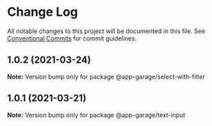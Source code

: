 # Change Log

All notable changes to this project will be documented in this file.
See [Conventional Commits](https://conventionalcommits.org) for commit guidelines.

## 1.0.2 (2021-03-24)

**Note:** Version bump only for package @app-garage/select-with-filter





## 1.0.1 (2021-03-21)

**Note:** Version bump only for package @app-garage/text-input
